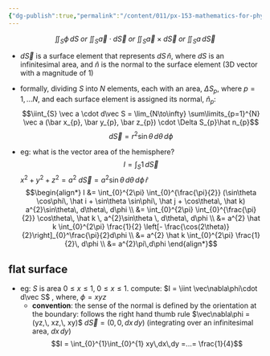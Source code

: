 ```yaml
---
{"dg-publish":true,"permalink":"/content/011/px-153-mathematics-for-physicists/term-2/px-153-i-integration/px-153-i11-surface-integrals/","created":"2024-11-25T10:50:32.000+00:00","updated":"2024-11-26T19:38:19.126+00:00"}
---
```


$$\iint_{S} \phi\,dS \; or \; \iint_{S} \vec a \cdot d\vec S \; or \; \iint_{S} \vec a \times d\vec S \; or \; \iint_{S} a\, d\vec S$$
- $d\vec S$ is a surface element that represents $dS\,\hat n$, where $dS$ is an infinitesimal area, and $\hat n$ is the normal to the surface element (3D vector with a magnitude of 1)

- formally, dividing $S$ into $N$ elements, each with an area, $\Delta S_{p}$, where $p=1,...N$, and each surface element is assigned its normal, $\hat n_{p}$: 
$$\iint_{S} \vec a \cdot d\vec S = \lim_{N\to\infty} \sum\limits_{p=1}^{N} \vec a (\bar x_{p}, \bar y_{p}, \bar z_{p}) \cdot \Delta S_{p}\hat n_{p}$$ 
$$d\vec S = r^{2}\sin\theta \, d\theta \, d\phi$$
- eg: what is the vector area of the hemisphere?
	$$I = \int_{S} 1\,d\vec S$$
		$x^{2}+y^{2}+z^{2}=a^{2}$
		$d\vec S = a^{2}\sin\theta \, d\theta\, d\phi\, \hat r$
$$\begin{align*}
	I &= \int_{0}^{2\pi} \int_{0}^{\frac{\pi}{2}} (\sin\theta \cos\phi\, \hat i + \sin\theta \sin\phi\, \hat j + \cos\theta\, \hat k) a^{2}\sin\theta\, d\theta\, d\phi \\
	&= \int_{0}^{2\pi} \int_{0}^{\frac{\pi}{2}} \cos\theta\, \hat k \, a^{2}\sin\theta \, d\theta\, d\phi \\
	&= a^{2} \hat k \int_{0}^{2\pi} \frac{1}{2} \left[- \frac{\cos(2\theta)}{2}\right]_{0}^\frac{\pi}{2}d\phi \\
	&= a^{2} \hat k \int_{0}^{2\pi} \frac{1}{2}\, d\phi \\
	&= a^{2}\pi\,d\phi
\end{align*}$$
## flat surface
- eg: $S$ is area $0\leq x\leq1,\; 0\leq x\leq1$. compute: $I = \iint \vec\nabla\phi\cdot d\vec S$ , where, $\phi=xyz$	
	- **convention**: the sense of the normal is defined by the orientation at the boundary: follows the right hand thumb rule
		$\vec\nabla\phi = (yz,\, xz,\, xy)$ 
		$d\vec S = (0,0,dx\,dy)$ (integrating over an infinitesimal area, $dx\,dy$)
	$$I = \int_{0}^{1}\int_{0}^{1} xy\,dx\,dy =...= \frac{1}{4}$$
